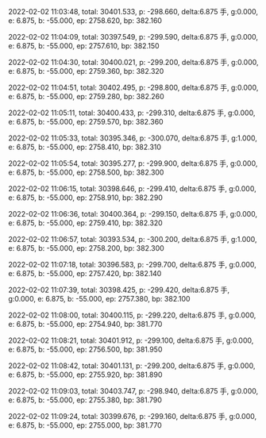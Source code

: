 2022-02-02 11:03:48, total: 30401.533, p: -298.660, delta:6.875 手, g:0.000, e: 6.875, b: -55.000, ep: 2758.620, bp: 382.160

2022-02-02 11:04:09, total: 30397.549, p: -299.590, delta:6.875 手, g:0.000, e: 6.875, b: -55.000, ep: 2757.610, bp: 382.150

2022-02-02 11:04:30, total: 30400.021, p: -299.200, delta:6.875 手, g:0.000, e: 6.875, b: -55.000, ep: 2759.360, bp: 382.320

2022-02-02 11:04:51, total: 30402.495, p: -298.800, delta:6.875 手, g:0.000, e: 6.875, b: -55.000, ep: 2759.280, bp: 382.260

2022-02-02 11:05:11, total: 30400.433, p: -299.310, delta:6.875 手, g:0.000, e: 6.875, b: -55.000, ep: 2759.570, bp: 382.360

2022-02-02 11:05:33, total: 30395.346, p: -300.070, delta:6.875 手, g:1.000, e: 6.875, b: -55.000, ep: 2758.410, bp: 382.310

2022-02-02 11:05:54, total: 30395.277, p: -299.900, delta:6.875 手, g:0.000, e: 6.875, b: -55.000, ep: 2758.500, bp: 382.300

2022-02-02 11:06:15, total: 30398.646, p: -299.410, delta:6.875 手, g:0.000, e: 6.875, b: -55.000, ep: 2758.910, bp: 382.290

2022-02-02 11:06:36, total: 30400.364, p: -299.150, delta:6.875 手, g:0.000, e: 6.875, b: -55.000, ep: 2759.410, bp: 382.320

2022-02-02 11:06:57, total: 30393.534, p: -300.200, delta:6.875 手, g:1.000, e: 6.875, b: -55.000, ep: 2758.200, bp: 382.300

2022-02-02 11:07:18, total: 30396.583, p: -299.700, delta:6.875 手, g:0.000, e: 6.875, b: -55.000, ep: 2757.420, bp: 382.140

2022-02-02 11:07:39, total: 30398.425, p: -299.420, delta:6.875 手, g:0.000, e: 6.875, b: -55.000, ep: 2757.380, bp: 382.100

2022-02-02 11:08:00, total: 30400.115, p: -299.220, delta:6.875 手, g:0.000, e: 6.875, b: -55.000, ep: 2754.940, bp: 381.770

2022-02-02 11:08:21, total: 30401.912, p: -299.100, delta:6.875 手, g:0.000, e: 6.875, b: -55.000, ep: 2756.500, bp: 381.950

2022-02-02 11:08:42, total: 30401.131, p: -299.200, delta:6.875 手, g:0.000, e: 6.875, b: -55.000, ep: 2755.920, bp: 381.890

2022-02-02 11:09:03, total: 30403.747, p: -298.940, delta:6.875 手, g:0.000, e: 6.875, b: -55.000, ep: 2755.380, bp: 381.790

2022-02-02 11:09:24, total: 30399.676, p: -299.160, delta:6.875 手, g:0.000, e: 6.875, b: -55.000, ep: 2755.000, bp: 381.770